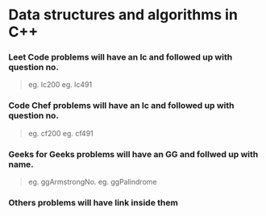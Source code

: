 # Data structures and algorithms in C++ 

### Leet Code problems will have an lc and followed up with question no. 
> eg. lc200
> eg. lc491

### Code Chef problems will have an lc and followed up with question no. 
> eg. cf200
> eg. cf491

### Geeks for Geeks problems will have an GG and follwed up with name.

> eg. ggArmstrongNo.
> eg. ggPalindrome

### Others problems will have link inside them



